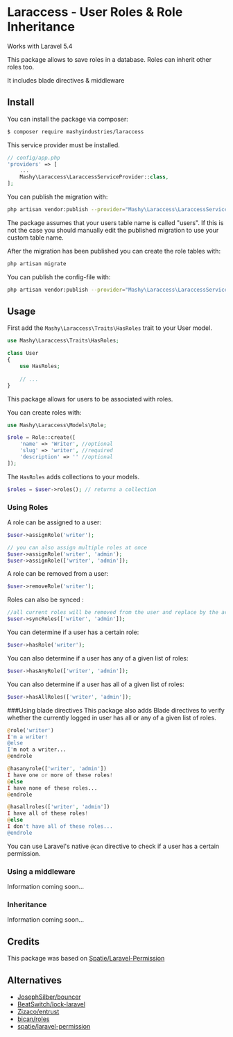 # Laraccess - User Roles & Role Inheritance

Works with Laravel 5.4

This package allows to save roles in a database.
Roles can inherit other roles too.

It includes blade directives & middleware

## Install

You can install the package via composer:
``` bash
$ composer require mashyindustries/laraccess
```

This service provider must be installed.
```php
// config/app.php
'providers' => [
    ...
    Mashy\Laraccess\LaraccessServiceProvider::class,
];
```

You can publish the migration with:
```bash
php artisan vendor:publish --provider="Mashy\Laraccess\LaraccessServiceProvider" --tag="migrations"
```

The package assumes that your users table name is called "users". If this is not the case
you should manually edit the published migration to use your custom table name.

After the migration has been published you can create the role tables with:

```bash
php artisan migrate
```

You can publish the config-file with:
```bash
php artisan vendor:publish --provider="Mashy\Laraccess\LaraccessServiceProvider" --tag="config"
```

## Usage

First add the `Mashy\Laraccess\Traits\HasRoles` trait to your User model.

```php
use Mashy\Laraccess\Traits\HasRoles;

class User
{
    use HasRoles;
    
    // ...
}
```

This package allows for users to be associated with roles. 

You can create roles with:

```php
use Mashy\Laraccess\Models\Role;

$role = Role::create([
    'name' => 'Writer', //optional
    'slug' => 'writer', //required
    'description' => '' //optional
]);
```

The `HasRoles` adds collections to your models.

```php
$roles = $user->roles(); // returns a collection
```

### Using Roles
A role can be assigned to a user:

```php
$user->assignRole('writer');

// you can also assign multiple roles at once
$user->assignRole('writer', 'admin');
$user->assignRole(['writer', 'admin']);
```

A role can be removed from a user:

```php
$user->removeRole('writer');
```

Roles can also be synced :

```php
//all current roles will be removed from the user and replace by the array given
$user->syncRoles(['writer', 'admin']);
```

You can determine if a user has a certain role:

```php
$user->hasRole('writer');
```

You can also determine if a user has any of a given list of roles:
```php
$user->hasAnyRole(['writer', 'admin']);
```
You can also determine if a user has all of a given list of roles:

```php
$user->hasAllRoles(['writer', 'admin']);
```


###Using blade directives
This package also adds Blade directives to verify whether the
currently logged in user has all or any of a given list of roles.

```php
@role('writer')
I'm a writer!
@else
I'm not a writer...
@endrole
```

```php
@hasanyrole(['writer', 'admin'])
I have one or more of these roles!
@else
I have none of these roles...
@endrole
```

```php
@hasallroles(['writer', 'admin'])
I have all of these roles!
@else
I don't have all of these roles...
@endrole
```

You can use Laravel's native `@can` directive to check if a user has a certain permission.

### Using a middleware

Information coming soon...

### Inheritance

Information coming soon...

## Credits

This package was based on [Spatie/Laravel-Permission](https://github.com/spatie/laravel-permission)

## Alternatives

- [JosephSilber/bouncer](https://github.com/JosephSilber/bouncer)
- [BeatSwitch/lock-laravel](https://github.com/BeatSwitch/lock-laravel)
- [Zizaco/entrust](https://github.com/Zizaco/entrust)
- [bican/roles](https://github.com/romanbican/roles)
- [spatie/laravel-permission](https://github.com/spatie/laravel-permission)

